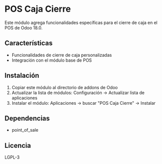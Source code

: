 # POS Caja Cierre

Este módulo agrega funcionalidades específicas para el cierre de caja en el POS de Odoo 18.0.

## Características

- Funcionalidades de cierre de caja personalizadas
- Integración con el módulo base de POS

## Instalación

1. Copiar este módulo al directorio de addons de Odoo
2. Actualizar la lista de módulos: Configuración -> Actualizar lista de aplicaciones
3. Instalar el módulo: Aplicaciones -> buscar "POS Caja Cierre" -> Instalar

## Dependencias

- point_of_sale

## Licencia

LGPL-3 
